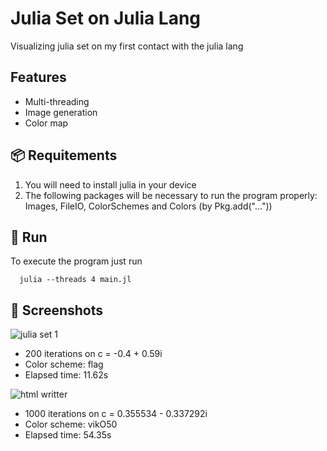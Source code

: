 # Julia Set on Julia Lang

Visualizing julia set on my first contact with the julia lang

## Features

- Multi-threading
- Image generation
- Color map

## 📦 Requitements

1. You will need to install julia in your device
2. The following packages will be necessary to run the program properly: Images, FileIO, ColorSchemes and Colors (by Pkg.add("..."))

## 🚀 Run

To execute the program just run
```
  julia --threads 4 main.jl
```

## 📸 Screenshots

![julia set 1](https://i.imgur.com/NO3VDzl.jpeg)
- 200 iterations on c = -0.4 + 0.59i
- Color scheme: flag
- Elapsed time: 11.62s

![html writter](https://i.imgur.com/eHUJFPL.jpeg)
- 1000 iterations on c = 0.355534 - 0.337292i
- Color scheme: vikO50
- Elapsed time: 54.35s
